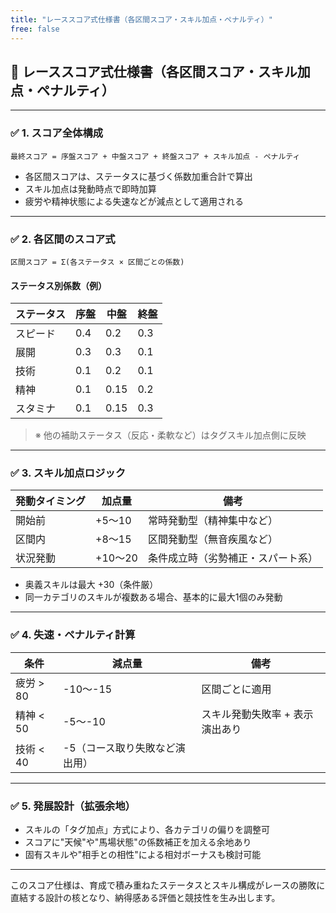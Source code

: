 ```yaml
---
title: "レーススコア式仕様書（各区間スコア・スキル加点・ペナルティ）"
free: false
---
```


## 🧮 レーススコア式仕様書（各区間スコア・スキル加点・ペナルティ）

---

### ✅ 1. スコア全体構成

```
最終スコア = 序盤スコア + 中盤スコア + 終盤スコア + スキル加点 - ペナルティ
```

* 各区間スコアは、ステータスに基づく係数加重合計で算出
* スキル加点は発動時点で即時加算
* 疲労や精神状態による失速などが減点として適用される

---

### ✅ 2. 各区間のスコア式

```
区間スコア = Σ(各ステータス × 区間ごとの係数)
```

#### ステータス別係数（例）

| ステータス | 序盤  | 中盤   | 終盤  |
| ----- | --- | ---- | --- |
| スピード  | 0.4 | 0.2  | 0.3 |
| 展開    | 0.3 | 0.3  | 0.1 |
| 技術    | 0.1 | 0.2  | 0.1 |
| 精神    | 0.1 | 0.15 | 0.2 |
| スタミナ  | 0.1 | 0.15 | 0.3 |

> ※ 他の補助ステータス（反応・柔軟など）はタグスキル加点側に反映

---

### ✅ 3. スキル加点ロジック

| 発動タイミング | 加点量    | 備考                |
| ------- | ------ | ----------------- |
| 開始前     | +5〜10  | 常時発動型（精神集中など）     |
| 区間内     | +8〜15  | 区間発動型（無音疾風など）     |
| 状況発動    | +10〜20 | 条件成立時（劣勢補正・スパート系） |

* 奥義スキルは最大 +30（条件厳）
* 同一カテゴリのスキルが複数ある場合、基本的に最大1個のみ発動

---

### ✅ 4. 失速・ペナルティ計算

| 条件      | 減点量              | 備考                |
| ------- | ---------------- | ----------------- |
| 疲労 > 80 | -10〜-15          | 区間ごとに適用           |
| 精神 < 50 | -5〜-10           | スキル発動失敗率 + 表示演出あり |
| 技術 < 40 | -5（コース取り失敗など演出用） |                   |

---

### ✅ 5. 発展設計（拡張余地）

* スキルの「タグ加点」方式により、各カテゴリの偏りを調整可
* スコアに"天候"や"馬場状態"の係数補正を加える余地あり
* 固有スキルや"相手との相性"による相対ボーナスも検討可能

---

このスコア仕様は、育成で積み重ねたステータスとスキル構成がレースの勝敗に直結する設計の核となり、納得感ある評価と競技性を生み出します。